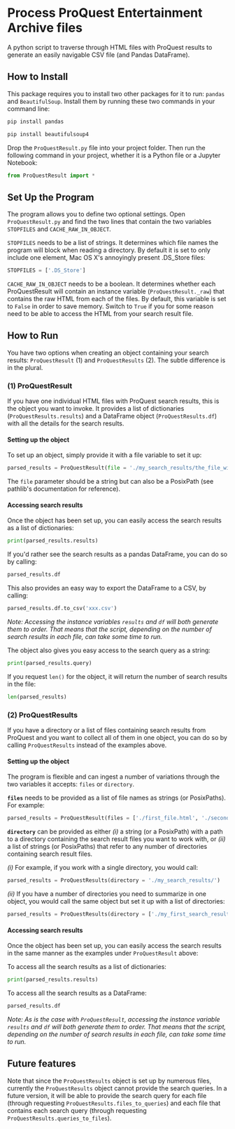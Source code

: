 # Process ProQuest Entertainment Archive files

A python script to traverse through HTML files with ProQuest results to generate an easily navigable CSV file (and Pandas DataFrame).


## How to Install

This package requires you to install two other packages for it to run: `pandas` and `BeautifulSoup`. Install them by running these two commands in your command line:

```sh
pip install pandas
```

```sh
pip install beautifulsoup4
```

Drop the `ProQuestResult.py` file into your project folder. Then run the following command in your project, whether it is a Python file or a Jupyter Notebook:

```python
from ProQuestResult import *
```


## Set Up the Program

The program allows you to define two optional settings. Open `ProQuestResult.py` and find the two lines that contain the two variables `STOPFILES` and `CACHE_RAW_IN_OBJECT`.

`STOPFILES` needs to be a list of strings. It determines which file names the program will block when reading a directory. By default it is set to only include one element, Mac OS X's annoyingly present .DS_Store files:

```python
STOPFILES = ['.DS_Store']
```

`CACHE_RAW_IN_OBJECT` needs to be a boolean. It determines whether each ProQuestResult will contain an instance variable (`ProQuestResult._raw`) that contains the raw HTML from each of the files. By default, this variable is set to `False` in order to save memory. Switch to `True` if you for some reason need to be able to access the HTML from your search result file.


## How to Run

You have two options when creating an object containing your search results: `ProQuestResult` (1) and `ProQuestResults` (2). The subtle difference is in the plural.


### (1) ProQuestResult

If you have one individual HTML files with ProQuest search results, this is the object you want to invoke. It provides a list of dictionaries (`ProQuestResults.results`) and a DataFrame object (`ProQuestResults.df`) with all the details for the search results.


#### Setting up the object

To set up an object, simply provide it with a file variable to set it up: 

```python
parsed_results = ProQuestResult(file = './my_search_results/the_file_with_results.html')
```

The `file` parameter should be a string but can also be a PosixPath (see pathlib's documentation for reference).


#### Accessing search results

Once the object has been set up, you can easily access the search results as a list of dictionaries:

```python
print(parsed_results.results)
```

If you'd rather see the search results as a pandas DataFrame, you can do so by calling:

```python
parsed_results.df
```

This also provides an easy way to export the DataFrame to a CSV, by calling:

```python
parsed_results.df.to_csv('xxx.csv')
``` 

*Note: Accessing the instance variables `results` and `df` will both generate them to order. That means that the script, depending on the number of search results in each file, can take some time to run.*

The object also gives you easy access to the search query as a string:

```python
print(parsed_results.query)
```

If you request `len()` for the object, it will return the number of search results in the file:

```python
len(parsed_results)
```


### (2) ProQuestResults

If you have a directory or a list of files containing search results from ProQuest and you want to collect all of them in one object, you can do so by calling `ProQuestResults` instead of the examples above.


#### Setting up the object

The program is flexible and can ingest a number of variations through the two variables it accepts: `files` or `directory`.

**`files`** needs to be provided as a list of file names as strings (or PosixPaths). For example:

```python
parsed_results = ProQuestResult(files = ['./first_file.html', './second_file.html', './third_file.html', './fourth_file.html'])
```

**`directory`** can be provided as either *(i)* a string (or a PosixPath) with a path to a directory containing the search result files you want to work with, or *(ii)* a list of strings (or PosixPaths) that refer to any number of directories containing search result files.

*(i)* For example, if you work with a single directory, you would call:

```python
parsed_results = ProQuestResults(directory = './my_search_results/')
```

*(ii)* If you have a number of directories you need to summarize in one object, you would call the same object but set it up with a list of directories:

```python
parsed_results = ProQuestResults(directory = ['./my_first_search_result_directory/', './my_second_search_result_directory/'])
```


#### Accessing search results

Once the object has been set up, you can easily access the search results in the same manner as the examples under `ProQuestResult` above:

To access all the search results as a list of dictionaries: 
```python
print(parsed_results.results)
```

To access all the search results as a DataFrame: 
```python
parsed_results.df
```

*Note: As is the case with `ProQuestResult`, accessing the instance variable `results` and `df` will both generate them to order. That means that the script, depending on the number of search results in each file, can take some time to run.*


## Future features

Note that since the `ProQuestResults` object is set up by numerous files, currently the `ProQuestResults` object cannot provide the search queries. In a future version, it will be able to provide the search query for each file (through requesting `ProQuestResults.files_to_queries`) and each file that contains each search query (through requesting `ProQuestResults.queries_to_files`).